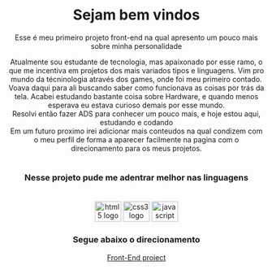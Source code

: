 <h1 align="center"> Sejam bem vindos </h1> 

<div align="center"> Esse é meu primeiro projeto front-end na qual apresento um pouco mais sobre minha personalidade </br>

  Atualmente sou estudante de tecnologia, mas apaixonado por esse ramo, o que me incentiva em projetos dos mais variados tipos e linguagens.
  Vim pro mundo da técninologia através dos games, onde foi meu primeiro contado. Voava daqui para ali buscando saber como funcionava as coisas por trás da tela. 
  Acabei estudando bastante coisa sobre Hardware, e quando menos esperava eu estava curioso demais por esse mundo. <br/>
  Resolvi então fazer ADS para conhecer um pouco mais, e hoje estou aqui, estudando e codando <br/>
  Em um futuro proximo irei adicionar mais conteudos na qual condizem com o meu perfil de forma a aparecer facilmente na pagina com o direcionamento para os meus projetos.<br/>
</div>
<h1></h1>

### <div align="center" > Nesse projeto pude me adentrar melhor nas linguagens </div> </br>
<div align="center">
  <img src="https://cdn.jsdelivr.net/gh/devicons/devicon/icons/html5/html5-original.svg" width="52" height="40" alt="html5 logo"  />
  <img src="https://cdn.jsdelivr.net/gh/devicons/devicon/icons/css3/css3-original.svg" width="52" height="40" alt="css3 logo"  />
  <img src="https://cdn.jsdelivr.net/gh/devicons/devicon/icons/javascript/javascript-original.svg" width="52" height="40" alt="javascript logo"  />
</div>


### <div align="center" > Segue abaixo o direcionamento </div>

<div align="center" > <a href="https://hallanbr.github.io/My_page_web/"> Front-End project </a> </div>
